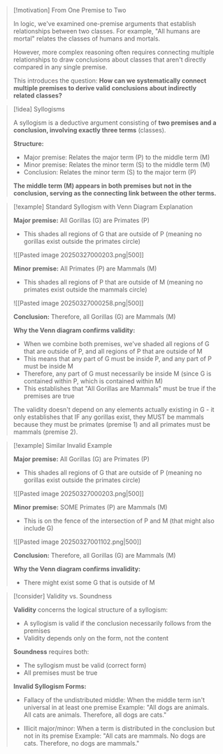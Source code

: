 > [!motivation] From One Premise to Two
> 
> In logic, we've examined one-premise arguments that establish relationships between two classes. For example, "All humans are mortal" relates the classes of humans and mortals.
> 
> However, more complex reasoning often requires connecting multiple relationships to draw conclusions about classes that aren't directly compared in any single premise.
> 
> This introduces the question: **How can we systematically connect multiple premises to derive valid conclusions about indirectly related classes?**

> [!idea] Syllogisms
> 
> A syllogism is a deductive argument consisting of **two premises and a conclusion, involving exactly three terms** (classes).
> 
> **Structure:**
> 
> - Major premise: Relates the major term (P) to the middle term (M)
> - Minor premise: Relates the minor term (S) to the middle term (M)
> - Conclusion: Relates the minor term (S) to the major term (P)
> 
> **The middle term (M) appears in both premises but not in the conclusion, serving as the connecting link between the other terms.**
> 

> [!example] Standard Syllogism with Venn Diagram Explanation
> 
> **Major premise:** All Gorillas (G) are Primates (P)
> - This shades all regions of G that are outside of P (meaning no gorillas exist outside the primates circle)
> 
> ![[Pasted image 20250327000203.png|500]]
> 
> **Minor premise:** All Primates (P) are Mammals (M)
> - This shades all regions of P that are outside of M (meaning no primates exist outside the mammals circle)
> 
> ![[Pasted image 20250327000258.png|500]]
> 
> **Conclusion:** Therefore, all Gorillas (G) are Mammals (M)
> 
> **Why the Venn diagram confirms validity:**
> 
> - When we combine both premises, we've shaded all regions of G that are outside of P, and all regions of P that are outside of M
> - This means that any part of G must be inside P, and any part of P must be inside M
> - Therefore, any part of G must necessarily be inside M (since G is contained within P, which is contained within M)
> - This establishes that "All Gorillas are Mammals" must be true if the premises are true
> 
> The validity doesn't depend on any elements actually existing in G - it only establishes that IF any gorillas exist, they MUST be mammals because they must be primates (premise 1) and all primates must be mammals (premise 2).

> [!example] Similar Invalid Example
> 
> **Major premise:** All Gorillas (G) are Primates (P)
> - This shades all regions of G that are outside of P (meaning no gorillas exist outside the primates circle)
> 
> ![[Pasted image 20250327000203.png|500]]
> 
> **Minor premise:** SOME Primates (P) are Mammals (M)
> - This is on the fence of the intersection of P and M (that might also include G)
> 
> ![[Pasted image 20250327001102.png|500]]
> 
> **Conclusion:** Therefore, all Gorillas (G) are Mammals (M)
> 
> **Why the Venn diagram confirms invalidity:**
> 
> - There might exist some G that is outside of M 




> [!consider] Validity vs. Soundness
> 
> **Validity** concerns the logical structure of a syllogism:
> 
> - A syllogism is valid if the conclusion necessarily follows from the premises
> - Validity depends only on the form, not the content
> 
> **Soundness** requires both:
> 
> - The syllogism must be valid (correct form)
> - All premises must be true
> 
> **Invalid Syllogism Forms:**
> 
> - Fallacy of the undistributed middle: When the middle term isn't universal in at least one premise Example: "All dogs are animals. All cats are animals. Therefore, all dogs are cats."
>     
> - Illicit major/minor: When a term is distributed in the conclusion but not in its premise Example: "All cats are mammals. No dogs are cats. Therefore, no dogs are mammals."
>